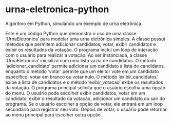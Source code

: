 # urna-eletronica-python
 Algoritmo em Python, simulando um exemplo de urna eletrônica 

Este é um código Python que demonstra o uso de uma classe ‘UrnaEletronica’ para modelar uma urna eletrônica simples. A classe possui métodos que permitem adicionar candidatos, votar, exibir candidatos e exibir os resultados da votação. O programa inclui um loop de interação com o usuário para realizar a votação.
Ao ser instanciada, a classe ‘UrnaEletronica’ inicializa com uma lista vazia de candidatos. O método ‘adicionar_candidato’ permite adicionar um candidato à lista de candidatos, enquanto o método ‘votar’ permite que um eleitor vote em um candidato específico, votar em branco ou votar nulo. O método ‘exibir_candidatos’ exibe a lista de candidatos e o método ‘exibir_votacao’ exibe os resultados da votação.
O programa principal solicita que o usuário escolha uma opção do menu. O usuário pode escolher exibir candidatos, votar em um candidato, exibir o resultado da votação, adicionar um candidato ou sair do programa. Se o usuário escolher a opção de votar, ele entrará em um loop secundário para registrar seu voto. Depois de votar, o usuário pode retornar ao menu principal para escolher outra opção.
